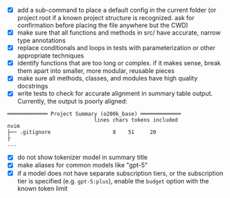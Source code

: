 - [x] add a sub-command to place a default config in the current folder (or project root if a known project structure is recognized. ask for confirmation before placing the file anywhere but the CWD)
- [x] make sure that all functions and methods in src/ have accurate, narrow type annotations
- [x] replace conditionals and loops in tests with parameterization or other appropriate techniques
- [x] identify functions that are too long or complex. if it makes sense, break them apart into smaller, more modular, reusable pieces
- [x] make sure all methods, classes, and modules have high quality docstrings
- [x] write tests to check for accurate alignment in summary table output. Currently, the output is poorly aligned:
```
═════════════ Project Summary (o200k_base) ═════════════
                            lines chars tokens included
nvim
├── .gitignore                    8    51     20
├
...
```
- [x] do not show tokenizer model in summary title
- [x] make aliases for common models like "gpt-5"
- [x] if a model does not have separate subscription tiers, or the subscription tier is specified (e.g. `gpt-5:plus`), enable the `budget` option with the known token limit
